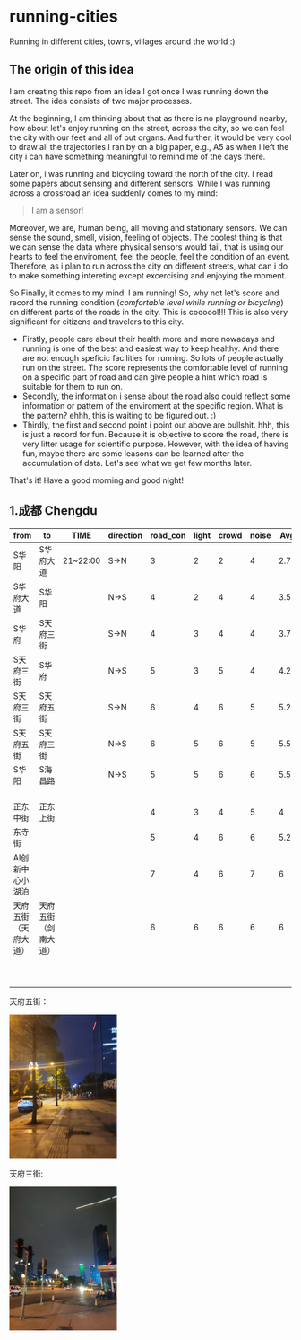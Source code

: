 # running-cities
Running in different cities, towns, villages around the world :)

## The origin of this idea

I am creating this repo from an idea I got once I was running down the street. The idea consists of two major processes.

At the beginning, I am thinking about that as there is no playground nearby, how about let's enjoy running on the street, across the city, so we can feel the city with our feet and all of out organs. And further, it would be very cool to draw all the trajectories I ran by on a big paper, e.g., A5 as when I left the city i can have something meaningful to remind me of the days there. 

Later on, i was running and bicycling toward the north of the city. I read some papers about sensing and different sensors. While I was running across a crossroad an idea suddenly comes to my mind: 

>  I am a sensor!

Moreover, we are, human being, all moving and stationary sensors. We can sense the sound, smell, vision, feeling of objects. The coolest thing is that we can sense the data where physical sensors would fail, that is using our hearts to feel the enviroment, feel the people, feel the condition of an event. Therefore, as i plan to run across the city on different streets, what can i do to make something intereting except excercising and enjoying the moment.

So Finally, it comes to my mind. I am running! So, why not let's score and record the running condition (*comfortable level while running or bicycling*) on different parts of the roads in the city. This is coooool!!! This is also very significant for citizens and travelers to this city. 

- Firstly, people care about their health more and more nowadays and running is one of the best and easiest way to keep healthy. And there are not enough speficic facilities for running. So lots of people actually run on the street.  The score represents the comfortable level of running on a specific part of road and can give people a hint which road is suitable for them to run on. 
- Secondly, the information i sense about the road also could reflect some information or pattern of the enviroment at the specific region. What is the pattern? ehhh, this is waiting to be figured out. :)
- Thirdly, the first and second point i point out above are bullshit. hhh, this is just a record for fun. Because it is objective to score the road, there is very litter usage for scientific purpose. However, with the idea of having fun, maybe there are some leasons can be learned after the accumulation of data. Let's see what we get few months later.

That's it! Have a good morning and good night!





## 1.成都 Chengdu



| from                 | to                   | TIME     | direction | road_con | light | crowd | noise | Avg  |      |
| -------------------- | -------------------- | -------- | --------- | -------- | ----- | ----- | ----- | ---- | ---- |
| S华阳                | S华府大道            | 21~22:00 | S->N      | 3        | 2     | 2     | 4     | 2.75 |      |
| S华府大道            | S华阳                |          | N->S      | 4        | 2     | 4     | 4     | 3.5  |      |
| S华府                | S天府三街            |          | S->N      | 4        | 3     | 4     | 4     | 3.75 |      |
| S天府三街            | S华府                |          | N->S      | 5        | 3     | 5     | 4     | 4.25 |      |
| S天府三街            | S天府五街            |          | S->N      | 6        | 4     | 6     | 5     | 5.25 |      |
| S天府五街            | S天府三街            |          | N->S      | 6        | 5     | 6     | 5     | 5.5  |      |
| S华阳                | S海昌路              |          | N->S      | 5        | 5     | 6     | 6     | 5.5  |      |
|                      |                      |          |           |          |       |       |       |      |      |
|                      |                      |          |           |          |       |       |       |      |      |
|                      |                      |          |           |          |       |       |       |      |      |
|                      |                      |          |           |          |       |       |       |      |      |
| 正东中街             | 正东上街             |          |           | 4        | 3     | 4     | 5     | 4    |      |
| 东寺街               |                      |          |           | 5        | 4     | 6     | 6     | 5.25 |      |
| AI创新中心小湖泊     |                      |          |           | 7        | 4     | 6     | 7     | 6    |      |
| 天府五街（天府大道） | 天府五街（剑南大道） |          |           | 6        | 6     | 6     | 6     | 6    |      |
|                      |                      |          |           |          |       |       |       |      |      |
|                      |                      |          |           |          |       |       |       |      |      |
|                      |                      |          |           |          |       |       |       |      |      |
|                      |                      |          |           |          |       |       |       |      |      |
|                      |                      |          |           |          |       |       |       |      |      |
|                      |                      |          |           |          |       |       |       |      |      |
|                      |                      |          |           |          |       |       |       |      |      |
|                      |                      |          |           |          |       |       |       |      |      |
|                      |                      |          |           |          |       |       |       |      |      |
|                      |                      |          |           |          |       |       |       |      |      |



天府五街：

<img src="pic/tianfu5.jpg" alt="avatar" style="zoom: 25%;" />

天府三街:

<img src="pic/tianfu3.jpg" alt="avatar" style="zoom:25%;" />